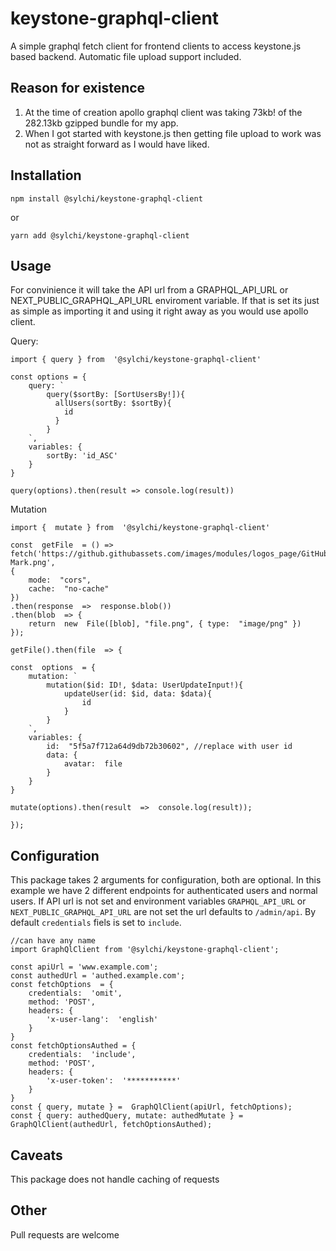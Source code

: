 # keystone-graphql-client

A simple graphql fetch client for frontend clients to access keystone.js based backend. Automatic file upload support included.


## Reason for existence

1) At the time of creation apollo graphql client was taking 73kb! of the 282.13kb gzipped bundle for my app.
2) When I got started with keystone.js then getting file upload to work was not as straight forward as I would have liked. 

## Installation

    npm install @sylchi/keystone-graphql-client

or

    yarn add @sylchi/keystone-graphql-client

## Usage

For convinience it will take the API url from a GRAPHQL_API_URL or NEXT_PUBLIC_GRAPHQL_API_URL enviroment variable. If that is set its just as simple as importing it and using it right away as you would use apollo client.

Query:

    import { query } from  '@sylchi/keystone-graphql-client'
	
	const options = {
		query: `
			query($sortBy: [SortUsersBy!]){
			  allUsers(sortBy: $sortBy){
			    id
			  }
			}
		`,
		variables: {
			sortBy: 'id_ASC'
		}
	}
	
	query(options).then(result => console.log(result))

Mutation

    import {  mutate } from  '@sylchi/keystone-graphql-client'

	const  getFile  = () =>  fetch('https://github.githubassets.com/images/modules/logos_page/GitHub-Mark.png',
	{
		mode:  "cors",
		cache:  "no-cache"
	})
	.then(response  =>  response.blob())
	.then(blob  => {
		return  new  File([blob], "file.png", { type:  "image/png" })
	});

	getFile().then(file  => {

	const  options  = {
		mutation: `
			mutation($id: ID!, $data: UserUpdateInput!){
				updateUser(id: $id, data: $data){
					id
				}
			}
		`,
		variables: {
			id:  "5f5a7f712a64d9db72b30602", //replace with user id
			data: {
				avatar:  file
			}
		}
	}
	
	mutate(options).then(result  =>  console.log(result));
	
	});




## Configuration

This package takes 2 arguments for configuration, both are optional. In this example we have 2 different endpoints for authenticated users and normal users. If API url is not set and environment variables `GRAPHQL_API_URL` or `NEXT_PUBLIC_GRAPHQL_API_URL` are not set the url defaults to `/admin/api`.
By default `credentials` fiels is set to `include`.

  	//can have any name
	import GraphQlClient from '@sylchi/keystone-graphql-client';
	
	const apiUrl = 'www.example.com';
	const authedUrl = 'authed.example.com';
	const fetchOptions  = {
		credentials:  'omit',
		method: 'POST',
		headers: {
			'x-user-lang':  'english'
		}
	}
	const fetchOptionsAuthed = {
		credentials:  'include',
		method: 'POST',
		headers: {
			'x-user-token':  '***********'
		}
	}
	const { query, mutate } =  GraphQlClient(apiUrl, fetchOptions);
	const { query: authedQuery, mutate: authedMutate } = GraphQlClient(authedUrl, fetchOptionsAuthed);
	

## Caveats

This package does not handle caching of requests

## Other

Pull requests are welcome